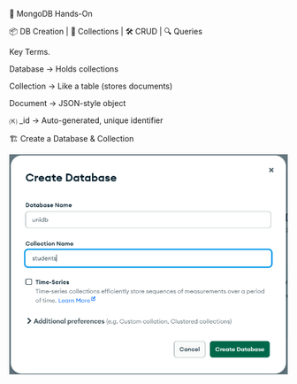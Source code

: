🍃 MongoDB Hands-On

📦 DB Creation | 📁 Collections | 🛠️ CRUD | 🔍 Queries

Key Terms.

  Database → Holds collections

  Collection → Like a table (stores documents)

  Document → JSON-style object

  🄚 _id →  Auto-generated, unique identifier

🏗️ Create a Database & Collection

!['1.createDB.png'](./Images/1.createDB.png)

